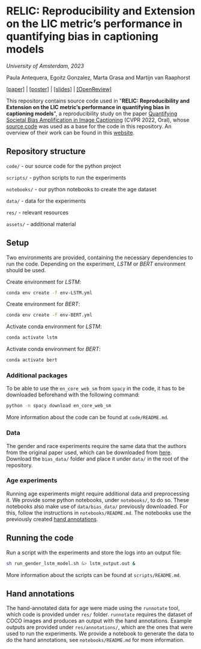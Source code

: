 #  **RELIC: Reproducibility and Extension on the LIC metric’s performance in quantifying bias in captioning models**

*University of Amsterdam, 2023*

Paula Antequera, Egoitz Gonzalez, Marta Grasa and Martijn van Raaphorst

[[paper]](assets/relic_paper.pdf) | [[poster]](assets/poster.pdf) | [[slides]](assets/slides.pdf) | [[OpenReview]](https://openreview.net/forum?id=9_hCoP3LXwy)

This repository contains source code used in "**RELIC: Reproducibility and Extension on the LIC metric’s performance in quantifying bias in captioning models**", a reproducibility study on the paper [Quantifying Societal Bias Amplification in Image Captioning](https://openaccess.thecvf.com/content/CVPR2022/html/Hirota_Quantifying_Societal_Bias_Amplification_in_Image_Captioning_CVPR_2022_paper.html) (CVPR 2022, Oral), whose [source code](https://github.com/rebnej/lick-caption-bias.git) was used as a base for the code in this repository.
An overview of their work can be found in this [website](https://sites.google.com/view/cvpr-2022-quantify-bias/home).

## Repository structure

`code/` - our source code for the python project

`scripts/` - python scripts to run the experiments

`notebooks/` - our python notebooks to create the age dataset

`data/` - data for the experiments

`res/` - relevant resources

`assets/` - additional material

## Setup

Two environments are provided, containing the necessary dependencies to run the code.
Depending on the experiment, *LSTM* or *BERT* environment should be used.

Create environment for *LSTM*:

```bash
conda env create -f env-LSTM.yml
```

Create environment for *BERT*:

```bash
conda env create -f env-BERT.yml
```

Activate conda environment for *LSTM*:

```bash
conda activate lstm
```

Activate conda environment for *BERT*:

```bash
conda activate bert
```

### Additional packages

To be able to use the `en_core_web_sm` from `spacy` in the code, it has to be downloaded beforehand with the following command:

```bash
python -m spacy download en_core_web_sm
```

More information about the code can be found at `code/README.md`.

### Data

The gender and race experiments require the same data that the authors from the original paper used, which can be downloaded from [here](https://drive.google.com/drive/folders/1PI03BqcnhdXZi2QY9PUHzWn4cxgdonT-).
Download the `bias_data/` folder and place it under `data/` in the root of the repository.

### Age experiments

Running age experiments might require additional data and preprocessing it.
We provide some python notebooks, under `notebooks/`, to do so.
These notebooks also make use of `data/bias_data/` previously downloaded.
For this, follow the instructions in `notebooks/README.md`.
The notebooks use the previously created [hand annotations](#hand-annotations).

## Running the code

Run a script with the experiments and store the logs into an output file:

```bash
sh run_gender_lstm_model.sh &> lstm_output.out &
```

More information about the scripts can be found at `scripts/README.md`.

## Hand annotations

The hand-annotated data for age were made using the `runnotate` tool, which code is provided under `res/` folder.
`runnotate` requires the dataset of COCO images and produces an output with the hand annotations.
Example outputs are provided under `res/annotations/`, which are the ones that were used to run the experiments.
We provide a notebook to generate the data to do the hand annotations, see `notebooks/README.md` for more information.
